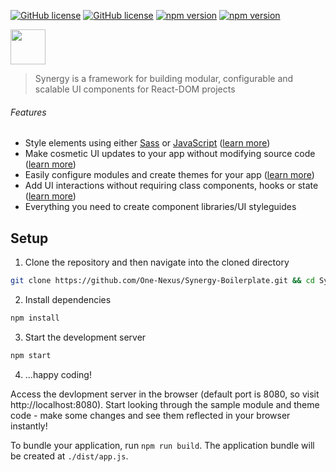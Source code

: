[![GitHub license](https://img.shields.io/badge/license-MIT-blue.svg)](https://github.com/esr360/Synergy/blob/master/LICENSE)
[![GitHub license](https://api.travis-ci.org/esr360/Synergy.svg)](https://travis-ci.org/esr360/Synergy)
[![npm version](https://badge.fury.io/js/Synergy.svg)](https://badge.fury.io/js/Synergy)
[![npm version](https://img.shields.io/npm/dm/synergy.svg)](https://badge.fury.io/js/Synergy)

<img height="56px" src="http://www.onenexus.io/synergy/github-logo.png" />

> Synergy is a framework for building modular, configurable and scalable UI components for React-DOM projects

###### Features

* Style elements using either [Sass](https://github.com/One-Nexus/Synergy/wiki/Using-Sass-With-Synergy) or [JavaScript](https://github.com/One-Nexus/Synergy/wiki/Styling-Modules#styling-a-module-with-javascript) ([learn more](https://github.com/One-Nexus/Synergy/wiki/Styling-Modules))
* Make cosmetic UI updates to your app without modifying source code ([learn more](https://github.com/One-Nexus/Synergy/wiki/Module-Configuration#apply-cosmetic-css-via-configuration))
* Easily configure modules and create themes for your app ([learn more](https://github.com/One-Nexus/Synergy/wiki/Themes))
* Add UI interactions without requiring class components, hooks or state ([learn more](https://github.com/One-Nexus/Synergy/wiki/Interactions))
* Everything you need to create component libraries/UI styleguides

## Setup

1. Clone the repository and then navigate into the cloned directory

```bash
git clone https://github.com/One-Nexus/Synergy-Boilerplate.git && cd Synergy-Boilerplate
```

2. Install dependencies

```bash
npm install
```

3. Start the development server

```bash
npm start
```

4. ...happy coding!

Access the devlopment server in the browser (default port is 8080, so visit http://localhost:8080). Start looking through the sample module and theme code - make some changes and see them reflected in your browser instantly!

To bundle your application, run `npm run build`. The application bundle will be created at `./dist/app.js`.